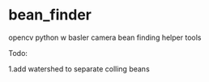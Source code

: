 # bean_finder
opencv python w basler camera bean finding helper tools

Todo:
 
1.add watershed to separate colling beans
